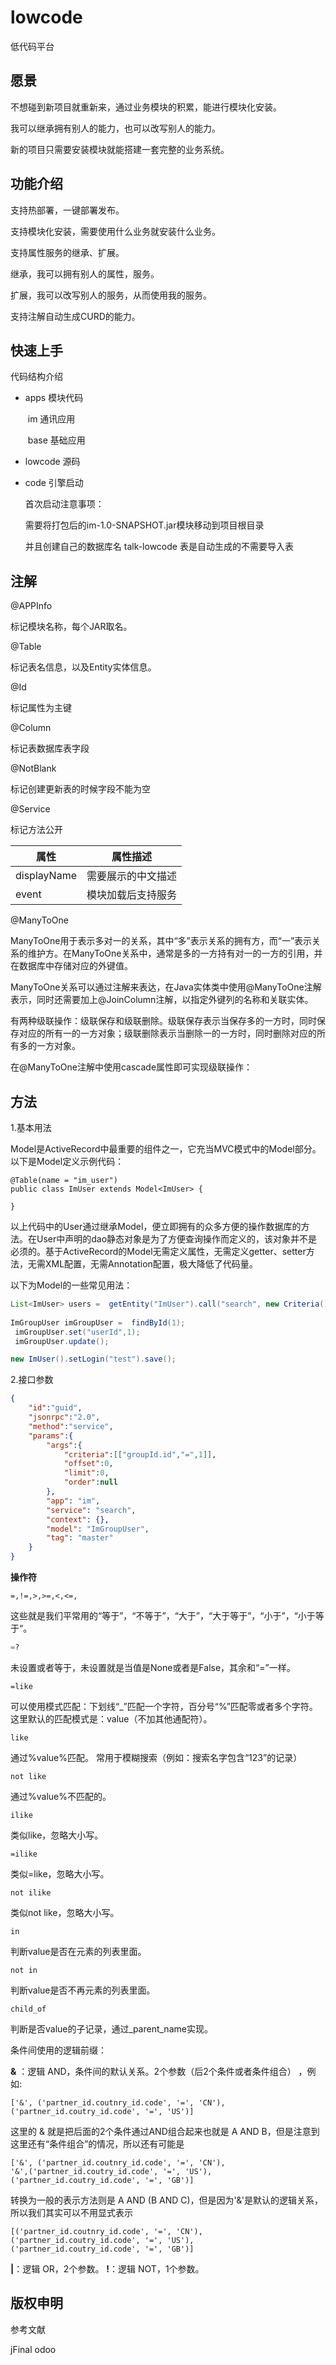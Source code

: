 # lowcode

低代码平台

## 愿景

不想碰到新项目就重新来，通过业务模块的积累，能进行模块化安装。

我可以继承拥有别人的能力，也可以改写别人的能力。

新的项目只需要安装模块就能搭建一套完整的业务系统。

## 功能介绍

支持热部署，一键部署发布。

支持模块化安装，需要使用什么业务就安装什么业务。

支持属性服务的继承、扩展。

继承，我可以拥有别人的属性，服务。

扩展，我可以改写别人的服务，从而使用我的服务。

支持注解自动生成CURD的能力。

## 快速上手

代码结构介绍

- apps 模块代码

  ​		im 通讯应用

  ​		base 基础应用

- lowcode 源码

- code 引擎启动

  首次启动注意事项：

  需要将打包后的im-1.0-SNAPSHOT.jar模块移动到项目根目录

  并且创建自己的数据库名 talk-lowcode 表是自动生成的不需要导入表

## 注解

@APPInfo

标记模块名称，每个JAR取名。

@Table

标记表名信息，以及Entity实体信息。

@Id

标记属性为主键

@Column

标记表数据库表字段

@NotBlank

标记创建更新表的时候字段不能为空

@Service

标记方法公开

| 属性        | 属性描述           |
| ----------- | ------------------ |
| displayName | 需要展示的中文描述 |
| event       | 模块加载后支持服务 |

@ManyToOne

ManyToOne用于表示多对一的关系，其中“多”表示关系的拥有方，而“一”表示关系的维护方。在ManyToOne关系中，通常是多的一方持有对一的一方的引用，并在数据库中存储对应的外键值。

ManyToOne关系可以通过注解来表达，在Java实体类中使用@ManyToOne注解表示，同时还需要加上@JoinColumn注解，以指定外键列的名称和关联实体。

有两种级联操作：级联保存和级联删除。级联保存表示当保存多的一方时，同时保存对应的所有一的一方对象；级联删除表示当删除一的一方时，同时删除对应的所有多的一方对象。

在@ManyToOne注解中使用cascade属性即可实现级联操作：



## 方法

1.基本用法

  Model是ActiveRecord中最重要的组件之一，它充当MVC模式中的Model部分。以下是Model定义示例代码：

```    Model是ActiveRecord中最重要的组件之一，它充当MVC模式中的Model部分。以下是Model定义示例代码：
@Table(name = "im_user")
public class ImUser extends Model<ImUser> {

}
```

  以上代码中的User通过继承Model，便立即拥有的众多方便的操作数据库的方法。在User中声明的dao静态对象是为了方便查询操作而定义的，该对象并不是必须的。基于ActiveRecord的Model无需定义属性，无需定义getter、setter方法，无需XML配置，无需Annotation配置，极大降低了代码量。

  以下为Model的一些常见用法：

```java
List<ImUser> users =  getEntity("ImUser").call("search", new Criteria(), 0, 0, null);
     
ImGroupUser imGroupUser =  findById(1);
 imGroupUser.set("userId",1);
 imGroupUser.update();

new ImUser().setLogin("test").save();
```

2.接口参数

```json
{
    "id":"guid",
    "jsonrpc":"2.0",
    "method":"service",
    "params":{
        "args":{
            "criteria":[["groupId.id","=",1]],
            "offset":0,
            "limit":0,
            "order":null
        },
        "app": "im",
        "service": "search",
        "context": {},
        "model": "ImGroupUser",
        "tag": "master"
    }
}
```

**操作符**

```text
=,!=,>,>=,<,<=, 
```

这些就是我们平常用的“等于”，“不等于”，“大于”，“大于等于”，“小于”，“小于等于“。

```python
=?
```

未设置或者等于，未设置就是当值是None或者是False，其余和“=”一样。

```text
=like
```

可以使用模式匹配：下划线“_”匹配一个字符，百分号“%”匹配零或者多个字符。 这里默认的匹配模式是：value（不加其他通配符）。

```text
like
```

通过%value%匹配。 常用于模糊搜索（例如：搜索名字包含“123”的记录）

```text
not like
```

通过%value%不匹配的。

```text
ilike
```

类似like，忽略大小写。

```text
=ilike
```

类似=like，忽略大小写。

```text
not ilike
```

类似not like，忽略大小写。

```text
in
```

判断value是否在元素的列表里面。

```text
not in
```

判断value是否不再元素的列表里面。

```text
child_of
```

判断是否value的子记录，通过_parent_name实现。

条件间使用的逻辑前缀：

**&** ：逻辑 AND，条件间的默认关系。2个参数（后2个条件或者条件组合） ，例如:

```text
['&', ('partner_id.coutnry_id.code', '=', 'CN'), ('partner_id.coutry_id.code', '=', 'US')]
```

这里的 & 就是把后面的2个条件通过AND组合起来也就是 A AND B，但是注意到这里还有“条件组合”的情况，所以还有可能是

```text
['&', ('partner_id.coutnry_id.code', '=', 'CN'), 
'&',('partner_id.coutry_id.code', '=', 'US'), ('partner_id.coutry_id.code', '=', 'GB')]
```

转换为一般的表示方法则是 A AND (B AND C)，但是因为'&'是默认的逻辑关系，所以我们其实可以不用显式表示

```text
[('partner_id.coutnry_id.code', '=', 'CN'),('partner_id.coutry_id.code', '=', 'US'), 
('partner_id.coutry_id.code', '=', 'GB')]
```



**|**：逻辑 OR，2个参数。
**!**：逻辑 NOT，1个参数。

## 版权申明

参考文献

jFinal odoo  

